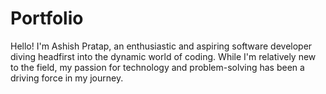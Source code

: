 # Portfolio
Hello! I'm Ashish Pratap, an enthusiastic and aspiring software developer diving headfirst into the dynamic world of coding. While I'm relatively new to the field, my passion for technology and problem-solving has been a driving force in my journey.
